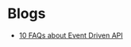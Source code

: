 # Blogs

- [10 FAQs about Event Driven API](https://duckster.medium.com/10-faqs-about-event-driven-apis-50ee9c94bbb8)
